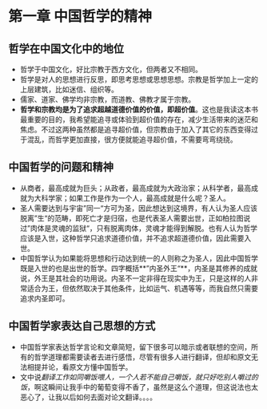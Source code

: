 # 第一章 中国哲学的精神

## 哲学在中国文化中的地位

- 哲学于中国文化，好比宗教于西方文化，但两者又不相同。
- 哲学是对人的思想进行反思，即思考思想或思想思想。宗教是哲学加上一定的上层建筑，比如迷信、组织等。
- 儒家、道家、佛学均非宗教，而道教、佛教才属于宗教。
- **哲学和宗教均是为了追求超越道德价值的价值，即超价值**。这也是我读这本书最重要的目的，我希望能追寻或体验到超价值的存在，减少生活带来的迷茫和焦虑。不过这两种虽然都是追寻超价值，但宗教由于加入了其它的东西变得过于混乱，而哲学更加直接，很方便就能追寻超价值，不需要弯弯绕绕。

## 中国哲学的问题和精神

* 从商者，最高成就为巨头；从政者，最高成就为大政治家；从科学者，最高成就为大科学家；如果工作是作为一个人，最高成就是什么呢？圣人。
* 圣人需要达到与宇宙”同一“方可为圣，因此想达到这境界，有人认为圣人应该脱离”生“的范畴，即死亡才是归宿，也是代表圣人需要出世，正如柏拉图说过”肉体是灵魂的监狱“，只有脱离肉体，灵魂才能得到解脱。也有人认为哲学应该是入世，这种哲学只追求道德价值，并不追求超道德价值，因此需要入世。
* 中国哲学认为如果能将思想和行动达到统一的人则称之为圣人，因此中国哲学既是入世的也是出世的哲学。四字概括**”内圣外王“**，内圣是其修养的成就说，外王是其社会的功用说。内圣不一定非得在现实中为王，只是这样的人非常适合为王，但依然取决于其他条件，比如运气、机遇等等，而我自然只需要追求内圣即可。

## 中国哲学家表达自己思想的方式

* 中国哲学家表达哲学言论和文章简短，留下很多可以暗示或者联想的空间，所有的哲学道理都需要读者去进行感悟，尽管有很多人进行翻译，但却和原文无法相提并论，看原文方懂中国哲学。
* 文中说*翻译工作如同嚼饭喂人，一个人若不能自己嚼饭，就只好吃别人嚼过的饭*，啊这瞬间让我手中的葡萄变得不香了，虽然是这么个道理，但这说法也太恶心了，让我以后如何去面对论文翻译。。。。


